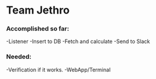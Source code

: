 # Team Jethro

### Accomplished so far:

-Listener
-Insert to DB
-Fetch and calculate
-Send to Slack

### Needed:

-Verification if it works.
-WebApp/Terminal

